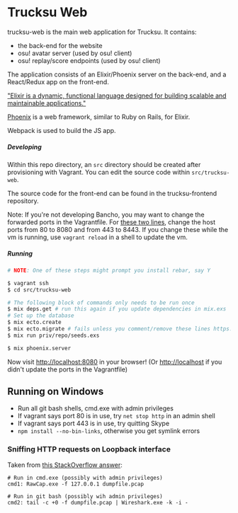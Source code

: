 # Trucksu Web

trucksu-web is the main web application for Trucksu. It contains:
- the back-end for the website
- osu! avatar server (used by osu! client)
- osu! replay/score endpoints (used by osu! client)

The application consists of an Elixir/Phoenix server on the back-end, and a React/Redux app on the front-end.

["Elixir is a dynamic, functional language designed for building scalable and maintainable applications."](http://elixir-lang.org/)

[Phoenix](http://www.phoenixframework.org/) is a web framework, similar to Ruby on Rails, for Elixir.

Webpack is used to build the JS app.

##### Developing

Within this repo directory, an `src` directory should be created after provisioning with Vagrant. You can edit the source code within `src/trucksu-web`.

The source code for the front-end can be found in the trucksu-frontend repository.

Note: If you're not developing Bancho, you may want to change the forwarded ports in the Vagrantfile. For [these two lines](https://github.com/justinsacbibit/trucksu-vagrant/blob/7297e4bb5f5e9ed5605d1f7442cfbb539a1bb166/Vagrantfile#L47-48), change the host ports from 80 to 8080 and from 443 to 8443. If you change these while the vm is running, use `vagrant reload` in a shell to update the vm.

##### Running

```sh
# NOTE: One of these steps might prompt you install rebar, say Y

$ vagrant ssh
$ cd src/trucksu-web

# The following block of commands only needs to be run once
$ mix deps.get # run this again if you update dependencies in mix.exs
# Set up the database
$ mix ecto.create
$ mix ecto.migrate # fails unless you comment/remove these lines https://github.com/justinsacbibit/trucksu-web/blob/58c0bc4fd5c6d8805d61749c00a6ad1e8f8ebdb2/priv/repo/migrations/20160428173735_add_has_replay_to_scores.exs#L15-32
$ mix run priv/repo/seeds.exs

$ mix phoenix.server
```

Now visit [http://localhost:8080](http://localhost:8080) in your browser! (Or [http://localhost](http://localhost) if you didn't update the ports in the Vagrantfile)

## Running on Windows

- Run all git bash shells, cmd.exe with admin privileges
- If vagrant says port 80 is in use, try `net stop http` in an admin shell
- If vagrant says port 443 is in use, try quitting Skype
- `npm install --no-bin-links`, otherwise you get symlink errors

### Sniffing HTTP requests on Loopback interface

Taken from [this StackOverflow answer](http://www.netresec.com/?page=RawCap):

```
# Run in cmd.exe (possibly with admin privileges)
cmd1: RawCap.exe -f 127.0.0.1 dumpfile.pcap

# Run in git bash (possibly wih admin privileges)
cmd2: tail -c +0 -f dumpfile.pcap | Wireshark.exe -k -i -
```
